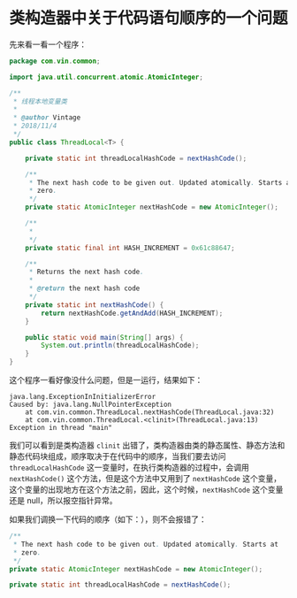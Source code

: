 # 类构造器中关于代码语句顺序的一个问题

先来看一看一个程序：

```java
package com.vin.common;

import java.util.concurrent.atomic.AtomicInteger;

/**
 * 线程本地变量类
 *
 * @author Vintage
 * 2018/11/4
 */
public class ThreadLocal<T> {

    private static int threadLocalHashCode = nextHashCode();

    /**
     * The next hash code to be given out. Updated atomically. Starts at
     * zero.
     */
    private static AtomicInteger nextHashCode = new AtomicInteger();

    /**
     *
     */
    private static final int HASH_INCREMENT = 0x61c88647;

    /**
     * Returns the next hash code.
     *
     * @return the next hash code
     */
    private static int nextHashCode() {
        return nextHashCode.getAndAdd(HASH_INCREMENT);
    }

    public static void main(String[] args) {
        System.out.println(threadLocalHashCode);
    }
}

```

这个程序一看好像没什么问题，但是一运行，结果如下：

```language
java.lang.ExceptionInInitializerError
Caused by: java.lang.NullPointerException
	at com.vin.common.ThreadLocal.nextHashCode(ThreadLocal.java:32)
	at com.vin.common.ThreadLocal.<clinit>(ThreadLocal.java:13)
Exception in thread "main"
```

我们可以看到是类构造器 `clinit` 出错了，类构造器由类的静态属性、静态方法和静态代码块组成，顺序取决于在代码中的顺序，当我们要去访问 `threadLocalHashCode` 这一变量时，在执行类构造器的过程中，会调用 `nextHashCode()` 这个方法，但是这个方法中又用到了 `nextHashCode` 这个变量，这个变量的出现地方在这个方法之前，因此，这个时候，`nextHashCode` 这个变量还是 null，所以报空指针异常。

如果我们调换一下代码的顺序（如下：），则不会报错了：

```java
/**
 * The next hash code to be given out. Updated atomically. Starts at
 * zero.
 */
private static AtomicInteger nextHashCode = new AtomicInteger();

private static int threadLocalHashCode = nextHashCode();

```